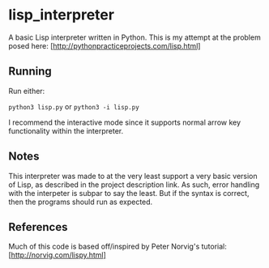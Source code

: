 # lisp_interpreter
A basic Lisp interpreter written in Python. This is my attempt at the problem posed here: [http://pythonpracticeprojects.com/lisp.html]

## Running
Run either:

`python3 lisp.py`
or 
`python3 -i lisp.py`

I recommend the interactive mode since it supports normal arrow key functionality within the interpreter.

## Notes
This interpreter was made to at the very least support a very basic version of Lisp, as described in the project description link. As such, error handling with the interpeter is subpar to say the least. But if the syntax is correct, then the programs should run as expected. 

## References
Much of this code is based off/inspired by Peter Norvig's tutorial:
[http://norvig.com/lispy.html]
